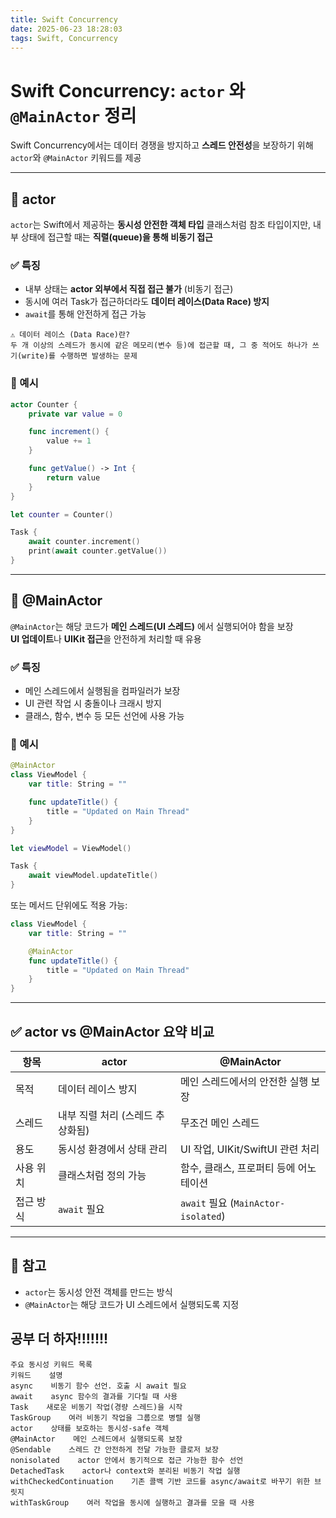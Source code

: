 ```yaml
---
title: Swift Concurrency
date: 2025-06-23 18:28:03
tags: Swift, Concurrency
---
```


# Swift Concurrency: `actor` 와 `@MainActor` 정리

Swift Concurrency에서는 데이터 경쟁을 방지하고 **스레드 안전성**을 보장하기 위해 `actor`와 `@MainActor` 키워드를 제공

---

## 🧱 actor

`actor`는 Swift에서 제공하는 **동시성 안전한 객체 타입**
클래스처럼 참조 타입이지만, 내부 상태에 접근할 때는 **직렬(queue)을 통해 비동기 접근**

### ✅ 특징
- 내부 상태는 **actor 외부에서 직접 접근 불가** (비동기 접근)
- 동시에 여러 Task가 접근하더라도 **데이터 레이스(Data Race) 방지**
- `await`를 통해 안전하게 접근 가능

```
⚠️ 데이터 레이스 (Data Race)란?
두 개 이상의 스레드가 동시에 같은 메모리(변수 등)에 접근할 때, 그 중 적어도 하나가 쓰기(write)를 수행하면 발생하는 문제
```

### 🔸 예시
```swift
actor Counter {
    private var value = 0

    func increment() {
        value += 1
    }

    func getValue() -> Int {
        return value
    }
}

let counter = Counter()

Task {
    await counter.increment()
    print(await counter.getValue())
}
```

---

## 🎯 @MainActor

`@MainActor`는 해당 코드가 **메인 스레드(UI 스레드)** 에서 실행되어야 함을 보장  
**UI 업데이트**나 **UIKit 접근**을 안전하게 처리할 때 유용

### ✅ 특징
- 메인 스레드에서 실행됨을 컴파일러가 보장
- UI 관련 작업 시 충돌이나 크래시 방지
- 클래스, 함수, 변수 등 모든 선언에 사용 가능

### 🔸 예시
```swift
@MainActor
class ViewModel {
    var title: String = ""

    func updateTitle() {
        title = "Updated on Main Thread"
    }
}

let viewModel = ViewModel()

Task {
    await viewModel.updateTitle()
}
```

또는 메서드 단위에도 적용 가능:

```swift
class ViewModel {
    var title: String = ""

    @MainActor
    func updateTitle() {
        title = "Updated on Main Thread"
    }
}
```

---

## ✅ actor vs @MainActor 요약 비교

| 항목          | actor                                | @MainActor                             |
|---------------|---------------------------------------|-----------------------------------------|
| 목적          | 데이터 레이스 방지                    | 메인 스레드에서의 안전한 실행 보장      |
| 스레드        | 내부 직렬 처리 (스레드 추상화됨)      | 무조건 메인 스레드                      |
| 용도          | 동시성 환경에서 상태 관리              | UI 작업, UIKit/SwiftUI 관련 처리         |
| 사용 위치     | 클래스처럼 정의 가능                   | 함수, 클래스, 프로퍼티 등에 어노테이션   |
| 접근 방식     | `await` 필요                          | `await` 필요 (`MainActor-isolated`)     |

---

## 📌 참고
- `actor`는 동시성 안전 객체를 만드는 방식
- `@MainActor`는 해당 코드가 UI 스레드에서 실행되도록 지정


## 공부 더 하자!!!!!!!
```
주요 동시성 키워드 목록
키워드    설명
async    비동기 함수 선언. 호출 시 await 필요
await    async 함수의 결과를 기다릴 때 사용
Task    새로운 비동기 작업(경량 스레드)을 시작
TaskGroup    여러 비동기 작업을 그룹으로 병렬 실행
actor    상태를 보호하는 동시성-safe 객체
@MainActor    메인 스레드에서 실행되도록 보장
@Sendable    스레드 간 안전하게 전달 가능한 클로저 보장
nonisolated    actor 안에서 동기적으로 접근 가능한 함수 선언
DetachedTask    actor나 context와 분리된 비동기 작업 실행
withCheckedContinuation    기존 콜백 기반 코드를 async/await로 바꾸기 위한 브릿지
withTaskGroup    여러 작업을 동시에 실행하고 결과를 모을 때 사용
```
